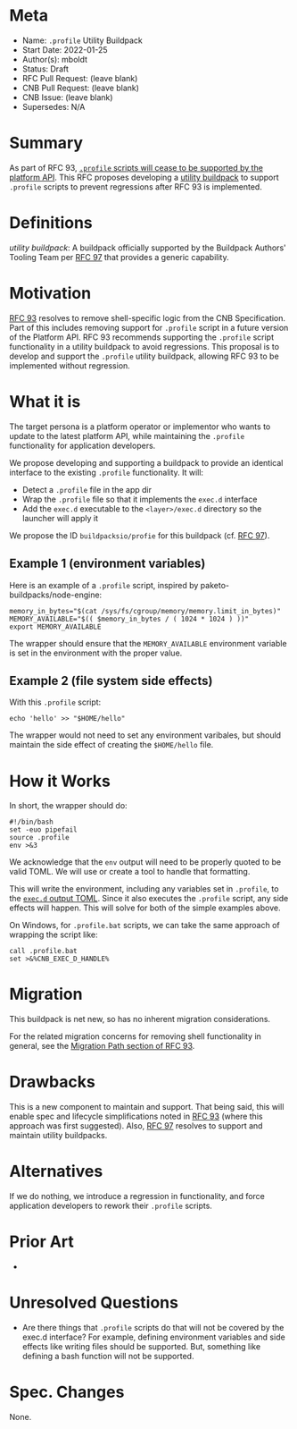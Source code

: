 # Meta
[meta]: #meta
- Name: `.profile` Utility Buildpack
- Start Date: 2022-01-25
- Author(s): mboldt
- Status: Draft <!-- Acceptable values: Draft, Approved, On Hold, Superseded -->
- RFC Pull Request: (leave blank)
- CNB Pull Request: (leave blank)
- CNB Issue: (leave blank)
- Supersedes: N/A

# Summary
[summary]: #summary

As part of RFC 93, [`.profile` scripts will cease to be supported by the platform API](https://github.com/buildpacks/rfcs/blob/main/text/0093-remove-shell-processes.md#appprofile).
This RFC proposes developing a [utility buildpack](https://github.com/buildpacks/rfcs/blob/main/text/0097-official-utility-buildpacks.md) to support `.profile` scripts to prevent regressions after RFC 93 is implemented.

# Definitions
[definitions]: #definitions

*utility buildpack*: A buildpack officially supported by the Buildpack Authors' Tooling Team per [RFC 97](https://github.com/buildpacks/rfcs/blob/main/text/0097-official-utility-buildpacks.md) that provides a generic capability.

# Motivation
[motivation]: #motivation

[RFC 93](https://github.com/buildpacks/rfcs/blob/main/text/0093-remove-shell-processes.md) resolves to remove shell-specific logic from the CNB Specification.
Part of this includes removing support for `.profile` script in a future version of the Platform API.
RFC 93 recommends supporting the `.profile` script functionality in a utility buildpack to avoid regressions.
This proposal is to develop and support the `.profile` utility buildpack, allowing RFC 93 to be implemented without regression.

# What it is
[what-it-is]: #what-it-is

The target persona is a platform operator or implementor who wants to update to the latest platform API, while maintaining the `.profile` functionality for application developers.

We propose developing and supporting a buildpack to provide an identical interface to the existing `.profile` functionality.
It will:

- Detect a `.profile` file in the app dir
- Wrap the `.profile` file so that it implements the `exec.d` interface
- Add the `exec.d` executable to the `<layer>/exec.d` directory so the launcher will apply it

We propose the ID `buildpacksio/profie` for this buildpack (cf. [RFC 97](https://github.com/buildpacks/rfcs/blob/main/text/0097-official-utility-buildpacks.md#what-it-is)).

## Example 1 (environment variables)

Here is an example of a `.profile` script, inspired by paketo-buildpacks/node-engine:

```
memory_in_bytes="$(cat /sys/fs/cgroup/memory/memory.limit_in_bytes)"
MEMORY_AVAILABLE="$(( $memory_in_bytes / ( 1024 * 1024 ) ))"
export MEMORY_AVAILABLE
```

The wrapper should ensure that the `MEMORY_AVAILABLE` environment variable is set in the environment with the proper value.

## Example 2 (file system side effects)

With this `.profile` script:

```
echo 'hello' >> "$HOME/hello"
```

The wrapper would not need to set any environment varibales, but should maintain the side effect of creating the `$HOME/hello` file.


# How it Works
[how-it-works]: #how-it-works

In short, the wrapper should do:

```
#!/bin/bash
set -euo pipefail
source .profile
env >&3
```

We acknowledge that the `env` output will need to be properly quoted to be valid TOML.
We will use or create a tool to handle that formatting.

This will write the environment, including any variables set in `.profile`, to the [`exec.d` output TOML](https://github.com/buildpacks/spec/blob/main/buildpack.md#execd-output-toml).
Since it also executes the `.profile` script, any side effects will happen.
This will solve for both of the simple examples above.

On Windows, for `.profile.bat` scripts, we can take the same approach of wrapping the script like:

```
call .profile.bat
set >&%CNB_EXEC_D_HANDLE%
```

# Migration
[migration]: #migration

This buildpack is net new, so has no inherent migration considerations.

For the related migration concerns for removing shell functionality in general, see the [Migration Path section of RFC 93](https://github.com/buildpacks/rfcs/blob/main/text/0093-remove-shell-processes.md#migration-path).

# Drawbacks
[drawbacks]: #drawbacks

This is a new component to maintain and support.
That being said, this will enable spec and lifecycle simplifications noted in [RFC 93](https://github.com/buildpacks/rfcs/blob/main/text/0093-remove-shell-processes.md) (where this approach was first suggested).
Also, [RFC 97](https://github.com/buildpacks/rfcs/blob/main/text/0097-official-utility-buildpacks.md) resolves to support and maintain utility buildpacks.

# Alternatives
[alternatives]: #alternatives

If we do nothing, we introduce a regression in functionality, and force application developers to rework their `.profile` scripts.


# Prior Art
[prior-art]: #prior-art

-

# Unresolved Questions
[unresolved-questions]: #unresolved-questions

- Are there things that `.profile` scripts do that will not be covered by the exec.d interface?
  For example, defining environment variables and side effects like writing files should be supported.
  But, something like defining a bash function will not be supported.

# Spec. Changes
[spec-changes]: #spec-changes

None.
